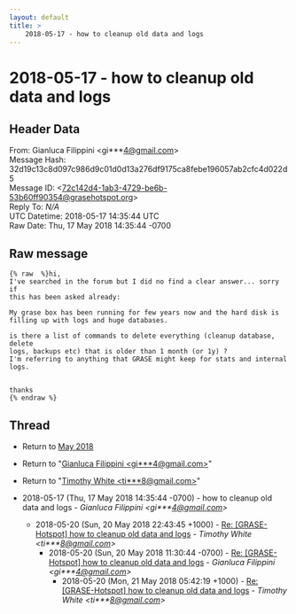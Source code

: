 ```yaml
---
layout: default
title: >
    2018-05-17 - how to cleanup old data and logs
---
```


# 2018-05-17 - how to cleanup old data and logs

## Header Data

From: Gianluca Filippini \<gi***4@gmail.com\><br>
Message Hash: 32d19c13c8d097c986d9c01d0d13a276df9175ca8febe196057ab2cfc4d022d5<br>
Message ID: \<72c142d4-1ab3-4729-be6b-53b60ff90354@grasehotspot.org\><br>
Reply To: _N/A_<br>
UTC Datetime: 2018-05-17 14:35:44 UTC<br>
Raw Date: Thu, 17 May 2018 14:35:44 -0700<br>

## Raw message

```
{% raw  %}hi,
I've searched in the forum but I did no find a clear answer... sorry if 
this has been asked already:

My grase box has been running for few years now and the hard disk is 
filling up with logs and huge databases.

is there a list of commands to delete everything (cleanup database, delete 
logs, backups etc) that is older than 1 month (or 1y) ?
I'm referring to anything that GRASE might keep for stats and internal logs.


thanks
{% endraw %}
```

## Thread

+ Return to [May 2018](/archive/2018/05)

+ Return to "[Gianluca Filippini <gi***4<span>@</span>gmail.com>](/authors/gi___4_at_gmail_com)"
+ Return to "[Timothy White <ti***8<span>@</span>gmail.com>](/authors/ti___8_at_gmail_com)"

+ 2018-05-17 (Thu, 17 May 2018 14:35:44 -0700) - how to cleanup old data and logs - _Gianluca Filippini \<gi***4@gmail.com\>_
  + 2018-05-20 (Sun, 20 May 2018 22:43:45 +1000) - [Re: [GRASE-Hotspot] how to cleanup old data and logs](/archive/2018/05/6d5f5b164662c86f2dd7961120a4a863e61bb3393ed3f496822e21bf0742eb80) - _Timothy White \<ti***8@gmail.com\>_
    + 2018-05-20 (Sun, 20 May 2018 11:30:44 -0700) - [Re: [GRASE-Hotspot] how to cleanup old data and logs](/archive/2018/05/954a39aad90ac179ce03cfbea0286e567092e895ea1248144c1fc1ca40b07fec) - _Gianluca Filippini \<gi***4@gmail.com\>_
      + 2018-05-20 (Mon, 21 May 2018 05:42:19 +1000) - [Re: [GRASE-Hotspot] how to cleanup old data and logs](/archive/2018/05/c8d077edf4e8f9110e65cab2be55dda27a7e61d92228126c10cbd30b6df14d4a) - _Timothy White \<ti***8@gmail.com\>_

